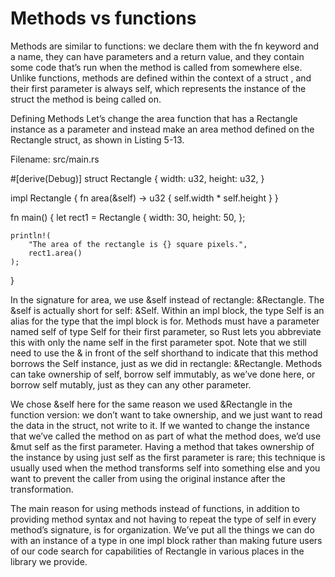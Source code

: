 # Methods vs functions 

Methods are similar to functions: we declare them with the fn keyword and a name, they can have parameters and a return value, and they contain some code that’s run when the method is called from somewhere else. Unlike functions, methods are defined within the context of a struct , and their first parameter is always self, which represents the instance of the struct the method is being called on.

Defining Methods
Let’s change the area function that has a Rectangle instance as a parameter and instead make an area method defined on the Rectangle struct, as shown in Listing 5-13.

Filename: src/main.rs

#[derive(Debug)]
struct Rectangle {
    width: u32,
    height: u32,
}

impl Rectangle {
    fn area(&self) -> u32 {
        self.width * self.height
    }
}

fn main() {
    let rect1 = Rectangle {
        width: 30,
        height: 50,
    };

    println!(
        "The area of the rectangle is {} square pixels.",
        rect1.area()
    );
}


In the signature for area, we use &self instead of rectangle: &Rectangle. The &self is actually short for self: &Self. Within an impl block, the type Self is an alias for the type that the impl block is for. Methods must have a parameter named self of type Self for their first parameter, so Rust lets you abbreviate this with only the name self in the first parameter spot. Note that we still need to use the & in front of the self shorthand to indicate that this method borrows the Self instance, just as we did in rectangle: &Rectangle. Methods can take ownership of self, borrow self immutably, as we’ve done here, or borrow self mutably, just as they can any other parameter.

We chose &self here for the same reason we used &Rectangle in the function version: we don’t want to take ownership, and we just want to read the data in the struct, not write to it. If we wanted to change the instance that we’ve called the method on as part of what the method does, we’d use &mut self as the first parameter. Having a method that takes ownership of the instance by using just self as the first parameter is rare; this technique is usually used when the method transforms self into something else and you want to prevent the caller from using the original instance after the transformation.

The main reason for using methods instead of functions, in addition to providing method syntax and not having to repeat the type of self in every method’s signature, is for organization. We’ve put all the things we can do with an instance of a type in one impl block rather than making future users of our code search for capabilities of Rectangle in various places in the library we provide.

